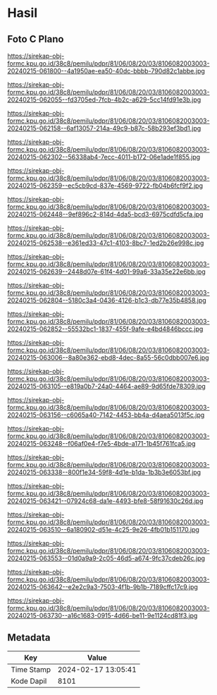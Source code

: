 # Hasil

## Foto C Plano

https://sirekap-obj-formc.kpu.go.id/38c8/pemilu/pdpr/81/06/08/20/03/8106082003003-20240215-061800--4a1950ae-ea50-40dc-bbbb-790d82c1abbe.jpg

https://sirekap-obj-formc.kpu.go.id/38c8/pemilu/pdpr/81/06/08/20/03/8106082003003-20240215-062055--fd3705ed-7fcb-4b2c-a629-5cc14fd91e3b.jpg

https://sirekap-obj-formc.kpu.go.id/38c8/pemilu/pdpr/81/06/08/20/03/8106082003003-20240215-062158--6af13057-214a-49c9-b87c-58b293ef3bd1.jpg

https://sirekap-obj-formc.kpu.go.id/38c8/pemilu/pdpr/81/06/08/20/03/8106082003003-20240215-062302--56338ab4-7ecc-4011-b172-06e1ade1f855.jpg

https://sirekap-obj-formc.kpu.go.id/38c8/pemilu/pdpr/81/06/08/20/03/8106082003003-20240215-062359--ec5cb9cd-837e-4569-9722-fb04b6fcf9f2.jpg

https://sirekap-obj-formc.kpu.go.id/38c8/pemilu/pdpr/81/06/08/20/03/8106082003003-20240215-062448--9ef896c2-814d-4da5-bcd3-6975cdfd5cfa.jpg

https://sirekap-obj-formc.kpu.go.id/38c8/pemilu/pdpr/81/06/08/20/03/8106082003003-20240215-062538--e361ed33-47c1-4103-8bc7-1ed2b26e998c.jpg

https://sirekap-obj-formc.kpu.go.id/38c8/pemilu/pdpr/81/06/08/20/03/8106082003003-20240215-062639--2448d07e-61f4-4d01-99a6-33a35e22e6bb.jpg

https://sirekap-obj-formc.kpu.go.id/38c8/pemilu/pdpr/81/06/08/20/03/8106082003003-20240215-062804--5180c3a4-0436-4126-b1c3-db77e35b4858.jpg

https://sirekap-obj-formc.kpu.go.id/38c8/pemilu/pdpr/81/06/08/20/03/8106082003003-20240215-062852--55532bc1-1837-455f-9afe-e4bd4846bccc.jpg

https://sirekap-obj-formc.kpu.go.id/38c8/pemilu/pdpr/81/06/08/20/03/8106082003003-20240215-063006--8a80e362-ebd8-4dec-8a55-56c0dbb007e6.jpg

https://sirekap-obj-formc.kpu.go.id/38c8/pemilu/pdpr/81/06/08/20/03/8106082003003-20240215-063105--e819a0b7-24a0-4464-ae89-9d65fde78309.jpg

https://sirekap-obj-formc.kpu.go.id/38c8/pemilu/pdpr/81/06/08/20/03/8106082003003-20240215-063156--c6065a40-7142-4453-bb4a-d4aea5013f5c.jpg

https://sirekap-obj-formc.kpu.go.id/38c8/pemilu/pdpr/81/06/08/20/03/8106082003003-20240215-063248--f06af0e4-f7e5-4bde-a171-1b45f761fca5.jpg

https://sirekap-obj-formc.kpu.go.id/38c8/pemilu/pdpr/81/06/08/20/03/8106082003003-20240215-063338--800f1e34-59f8-4d1e-b1da-1b3b3e6053bf.jpg

https://sirekap-obj-formc.kpu.go.id/38c8/pemilu/pdpr/81/06/08/20/03/8106082003003-20240215-063421--07924c68-da1e-4493-bfe8-58f91630c26d.jpg

https://sirekap-obj-formc.kpu.go.id/38c8/pemilu/pdpr/81/06/08/20/03/8106082003003-20240215-063510--6a180902-d51e-4c25-9e26-4fb01b151170.jpg

https://sirekap-obj-formc.kpu.go.id/38c8/pemilu/pdpr/81/06/08/20/03/8106082003003-20240215-063553--01d0a9a9-2c05-46d5-a674-9fc37cdeb26c.jpg

https://sirekap-obj-formc.kpu.go.id/38c8/pemilu/pdpr/81/06/08/20/03/8106082003003-20240215-063642--e2e2c9a3-7503-4f1b-9b1b-7189cffc17c9.jpg

https://sirekap-obj-formc.kpu.go.id/38c8/pemilu/pdpr/81/06/08/20/03/8106082003003-20240215-063730--a16c1683-0915-4d66-be11-9e1124cd81f3.jpg


## Metadata

| Key        | Value               |
| ---------- | ------------------- |
| Time Stamp | 2024-02-17 13:05:41 |
| Kode Dapil | 8101                |



